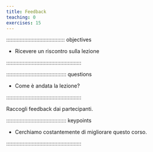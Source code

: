 ```yaml
---
title: Feedback
teaching: 0
exercises: 15
---
```


::::::::::::::::::::::::::::::::::::::: objectives

- Ricevere un riscontro sulla lezione

::::::::::::::::::::::::::::::::::::::::::::::::::

:::::::::::::::::::::::::::::::::::::::: questions

- Come è andata la lezione?

::::::::::::::::::::::::::::::::::::::::::::::::::

Raccogli feedback dai partecipanti.

:::::::::::::::::::::::::::::::::::::::: keypoints

- Cerchiamo costantemente di migliorare questo corso.

::::::::::::::::::::::::::::::::::::::::::::::::::
